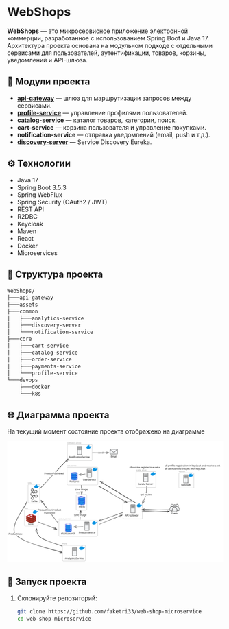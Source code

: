 # WebShops

**WebShops** — это микросервисное приложение электронной коммерции, разработанное с использованием Spring Boot и Java 17. Архитектура проекта основана на модульном подходе с отдельными сервисами для пользователей, аутентификации, товаров, корзины, уведомлений и API-шлюза.

## 🧩 Модули проекта

- **[api-gateway](api-gateway/Readme.md)** — шлюз для маршрутизации запросов между сервисами.
- **[profile-service](core/profile-service/Readme.md)** — управление профилями пользователей.
- **[catalog-service](core/catalog-service/Readme.md)** — каталог товаров, категории, поиск.
- **cart-service** — корзина пользователя и управление покупками.
- **notification-service** — отправка уведомлений (email, push и т.д.).
- **[discovery-server](common/discovery-server/Readme.md)** — Service Discovery Eureka.

## ⚙️ Технологии

- Java 17
- Spring Boot 3.5.3
- Spring WebFlux
- Spring Security (OAuth2 / JWT)
- REST API
- R2DBC
- Keycloak
- Maven
- React
- Docker 
- Microservices

## 📂 Структура проекта

```
WebShops/
├───api-gateway
├───assets
├───common
│   ├───analytics-service
│   ├───discovery-server
│   └───notification-service
├───core
│   ├───cart-service
│   ├───catalog-service
│   ├───order-service
│   ├───payments-service
│   └───profile-service
└───devops
    ├───docker
    └───k8s
```

## 🌐 Диаграмма проекта
На текущий момент состояние проекта отображено на диаграмме

![component-diagram-2025-07-31-1928.svg](assets\component-diagram-2025-07-31-1928.svg)
## 🚀 Запуск проекта

1. Склонируйте репозиторий:

   ```bash
   git clone https://github.com/faketri33/web-shop-microservice
   cd web-shop-microservice
